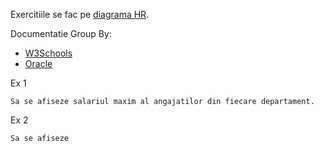 Exercitiile se fac pe [diagrama HR](https://github.com/PVDoriginal/TutoriatBD2025/blob/Sapt-1/Diagrama%20HR/diagrama_HR.pdf).

Documentatie Group By: 
  - [W3Schools](https://www.w3schools.com/sql/sql_groupby.asp)
  - [Oracle](https://docs.oracle.com/en/database/other-databases/nosql-database/24.3/sqlreferencefornosql/group-clause.html)

Ex 1 
```
Sa se afiseze salariul maxim al angajatilor din fiecare departament.  
```

Ex 2
```
Sa se afiseze  
```
